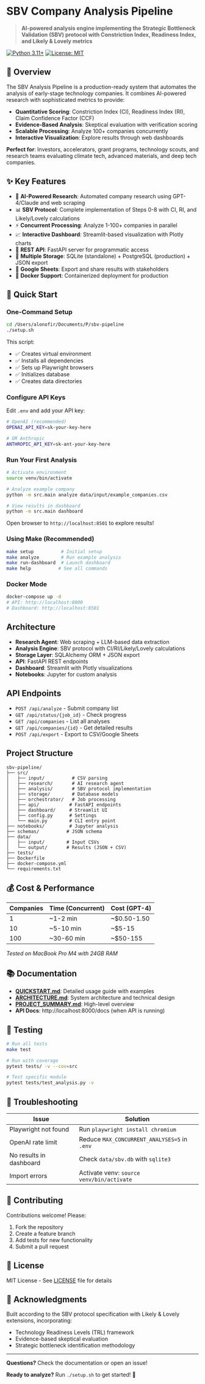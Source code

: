 # SBV Company Analysis Pipeline

> **AI-powered analysis engine implementing the Strategic Bottleneck Validation (SBV) protocol with Constriction Index, Readiness Index, and Likely & Lovely metrics**

[![Python 3.11+](https://img.shields.io/badge/python-3.11+-blue.svg)](https://www.python.org/downloads/)
[![License: MIT](https://img.shields.io/badge/License-MIT-yellow.svg)](https://opensource.org/licenses/MIT)

## 🎯 Overview

The SBV Analysis Pipeline is a production-ready system that automates the analysis of early-stage technology companies. It combines AI-powered research with sophisticated metrics to provide:

- **Quantitative Scoring**: Constriction Index (CI), Readiness Index (RI), Claim Confidence Factor (CCF)
- **Evidence-Based Analysis**: Skeptical evaluation with verification scoring
- **Scalable Processing**: Analyze 100+ companies concurrently
- **Interactive Visualization**: Explore results through web dashboards

**Perfect for**: Investors, accelerators, grant programs, technology scouts, and research teams evaluating climate tech, advanced materials, and deep tech companies.

## ✨ Key Features

- 🤖 **AI-Powered Research**: Automated company research using GPT-4/Claude and web scraping
- 📊 **SBV Protocol**: Complete implementation of Steps 0-8 with CI, RI, and Likely/Lovely calculations
- ⚡ **Concurrent Processing**: Analyze 1-100+ companies in parallel
- 📈 **Interactive Dashboard**: Streamlit-based visualization with Plotly charts
- 🔌 **REST API**: FastAPI server for programmatic access
- 💾 **Multiple Storage**: SQLite (standalone) + PostgreSQL (production) + JSON export
- 📑 **Google Sheets**: Export and share results with stakeholders
- 🐳 **Docker Support**: Containerized deployment for production

## 🚀 Quick Start

### One-Command Setup

```bash
cd /Users/alonofir/Documents/P/sbv-pipeline
./setup.sh
```

This script:
- ✅ Creates virtual environment
- ✅ Installs all dependencies
- ✅ Sets up Playwright browsers
- ✅ Initializes database
- ✅ Creates data directories

### Configure API Keys

Edit `.env` and add your API key:

```bash
# OpenAI (recommended)
OPENAI_API_KEY=sk-your-key-here

# OR Anthropic
ANTHROPIC_API_KEY=sk-ant-your-key-here
```

### Run Your First Analysis

```bash
# Activate environment
source venv/bin/activate

# Analyze example company
python -m src.main analyze data/input/example_companies.csv

# View results in dashboard
python -m src.main dashboard
```

Open browser to `http://localhost:8501` to explore results!

### Using Make (Recommended)

```bash
make setup          # Initial setup
make analyze        # Run example analysis
make run-dashboard  # Launch dashboard
make help          # See all commands
```

### Docker Mode

```bash
docker-compose up -d
# API: http://localhost:8000
# Dashboard: http://localhost:8501
```

## Architecture

- **Research Agent**: Web scraping + LLM-based data extraction
- **Analysis Engine**: SBV protocol with CI/RI/Likely/Lovely calculations
- **Storage Layer**: SQLAlchemy ORM + JSON export
- **API**: FastAPI REST endpoints
- **Dashboard**: Streamlit with Plotly visualizations
- **Notebooks**: Jupyter for custom analysis

## API Endpoints

- `POST /api/analyze` - Submit company list
- `GET /api/status/{job_id}` - Check progress
- `GET /api/companies` - List all analyses
- `GET /api/companies/{id}` - Get detailed results
- `POST /api/export` - Export to CSV/Google Sheets

## Project Structure

```
sbv-pipeline/
├── src/
│   ├── input/          # CSV parsing
│   ├── research/       # AI research agent
│   ├── analysis/       # SBV protocol implementation
│   ├── storage/        # Database models
│   ├── orchestrator/   # Job processing
│   ├── api/           # FastAPI endpoints
│   ├── dashboard/     # Streamlit UI
│   ├── config.py      # Settings
│   └── main.py        # CLI entry point
├── notebooks/         # Jupyter analysis
├── schemas/          # JSON schema
├── data/
│   ├── input/        # Input CSVs
│   └── output/       # Results (JSON + CSV)
├── tests/
├── Dockerfile
├── docker-compose.yml
└── requirements.txt
```

## 💰 Cost & Performance

| Companies | Time (Concurrent) | Cost (GPT-4) |
|-----------|-------------------|--------------|
| 1         | ~1-2 min          | ~$0.50-1.50  |
| 10        | ~5-10 min         | ~$5-15       |
| 100       | ~30-60 min        | ~$50-155     |

*Tested on MacBook Pro M4 with 24GB RAM*

## 📚 Documentation

- **[QUICKSTART.md](QUICKSTART.md)**: Detailed usage guide with examples
- **[ARCHITECTURE.md](ARCHITECTURE.md)**: System architecture and technical design
- **[PROJECT_SUMMARY.md](PROJECT_SUMMARY.md)**: High-level overview
- **API Docs**: http://localhost:8000/docs (when API is running)

## 🧪 Testing

```bash
# Run all tests
make test

# Run with coverage
pytest tests/ -v --cov=src

# Test specific module
pytest tests/test_analysis.py -v
```

## 🔧 Troubleshooting

| Issue | Solution |
|-------|----------|
| Playwright not found | Run `playwright install chromium` |
| OpenAI rate limit | Reduce `MAX_CONCURRENT_ANALYSES=5` in `.env` |
| No results in dashboard | Check `data/sbv.db` with `sqlite3` |
| Import errors | Activate venv: `source venv/bin/activate` |

## 🤝 Contributing

Contributions welcome! Please:
1. Fork the repository
2. Create a feature branch
3. Add tests for new functionality
4. Submit a pull request

## 📄 License

MIT License - See [LICENSE](LICENSE) file for details

## 🙏 Acknowledgments

Built according to the SBV protocol specification with Likely & Lovely extensions, incorporating:
- Technology Readiness Levels (TRL) framework
- Evidence-based skeptical evaluation
- Strategic bottleneck identification methodology

---

**Questions?** Check the documentation or open an issue!

**Ready to analyze?** Run `./setup.sh` to get started! 🚀

